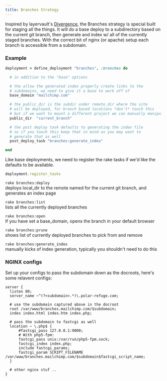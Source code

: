 ```yaml
---
title: Branches Strategy
---
```


Inspired by layervault's [Divergence](http://cosmos.layervault.com/divergence.html), the Branches strategy is special built for staging all the things. It will do a base deploy to a subdirectory based on the current git branch, then generate and index w/ all of the currently staged branches. With the correct bit of nginx (or apache) setup each branch is accessible from a subdomain.

### Example

```ruby
deployment = define_deployment "branches", :branches do

  # in addition to the "base" options

  # the allow the generated index properly create links to the
  # subdomains, we need to give it a base to work off of
  base_domain "mailchimp.com"

  # the public_dir is the subdir under remote_dir where the site
  # will be deployed, for branch based locations *don't* touch this
  # but if we want to mount a different project we can manually manipulate this
  public_dir  "current_branch"

  # the post deploy task defaults to generating the index file
  # so if you touch this keep that in mind as you may want to
  # generate that as well
  post_deploy_task "branches:generate_index"

end
```

Like base deployments, we need to register the rake tasks if we'd like the defaults to be available.

```ruby
deployment.register_tasks
```

`rake branches:deploy`  
deploys local_dir to the remote named for the current git branch, and generates an index page

`rake branches:list`  
lists all the currently deployed branches

`rake branches:open`  
If you have set a base_domain, opens the branch in your default browser

`rake branches:prune`  
shows list of currently deployed branches to pick from and remove

`rake branches:generate_index`  
manually kicks of index generation, typically you shouldn't need to do this


### NGINX configs

Set up your configs to pass the subdomain down as the docroots, here's some relavent configs:

```nginx
server {
  listen 80;
  server_name ~^(?<subdomain>.*)\.polar-refuge.com;

  # use the subdomain captured above in the docroot
  root /var/www/branches.mailchimp.com/$subdomain;
  index index.html index.htm index.php;

  # pass the subdomain to fastcgi as well
  location ~ \.php$ {
      #fastcgi_pass 127.0.0.1:9000;
      # With php5-fpm:
      fastcgi_pass unix:/var/run/php5-fpm.sock;
      fastcgi_index index.php;
      include fastcgi_params;
      fastcgi_param SCRIPT_FILENAME /var/www/branches.mailchimp.com/$subdomain$fastcgi_script_name;
  }

  # other nginx stuf ..
}
```